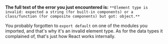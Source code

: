 **The full text of the error you just encountered is:**
`**Element type is invalid: expected a string (for built-in components) or a class/function (for composite components) but got: object.**`


You probably forgotten to `export default` on one of the modules you imported, and that's why it's an invalid element type. As for the data types it complained of, that's just how React works internally.